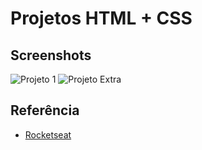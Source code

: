 # Projetos HTML + CSS

## Screenshots

![Projeto 1](./img-readme/projeto-1)
![Projeto Extra](./img-readme/projeto-extra)

## Referência

 - [Rocketseat](https://www.rocketseat.com.br)